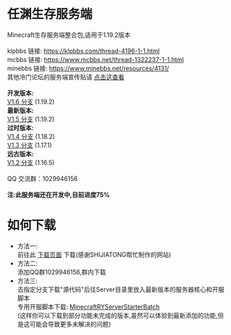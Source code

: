 # 任渊生存服务端
Minecraft生存服务端整合包,适用于1.19.2版本<br>
<br>
klpbbs 链接: https://klpbbs.com/thread-4196-1-1.html<br>
mcbbs 链接: https://www.mcbbs.net/thread-1322237-1-1.html<br>
minebbs 链接: https://www.minebbs.net/resources/4131/<br>
其他冷门论坛的服务端宣传贴请 [点击这查看](https://github.com/lRENyaaa/MinecraftRenYuanSurvivalServerPack/blob/main/bbs.md)<br>
<br>
**开发版本:**<br>
[V1.6 分支](https://github.com/lRENyaaa/MinecraftRenYuanSurvivalServerPack/tree/dev/1.6) (1.19.2)<br>
**最新版本:**<br>
[V1.5 分支](https://github.com/lRENyaaa/MinecraftRenYuanSurvivalServerPack/tree/ver/1.5) (1.19.2)<br>
**过时版本:**<br>
[V1.4 分支](https://github.com/lRENyaaa/MinecraftRenYuanSurvivalServerPack/tree/ver/1.4) (1.18.2)<br>
[V1.3 分支](https://github.com/lRENyaaa/MinecraftRenYuanSurvivalServerPack/tree/legacy/1.3) (1.17.1)<br>
**远古版本:**<br>
[V1.2 分支](https://github.com/lRENyaaa/MinecraftRenYuanSurvivalServerPack/tree/legacy/1.2) (1.16.5)<br>
<br>
QQ 交流群：1029946156<br>
<br>
**注:此服务端还在开发中,目前进度75%**
# 如何下载
* 方法一:<br>
前往此 [下载页面](https://rymc.ren) 下载(感谢SHIJIATONG帮忙制作的网站)
* 方法二:<br>
添加QQ群1029946156,群内下载
* 方法三:<br>
去指定分支下载"源代码"后往Server目录里放入最新版本的服务器核心和开服脚本<br>
专用开服脚本下载: [MinecraftRYServerStarterBatch](https://github.com/lRENyaaa/MinecraftRYServerStarterBatch)<br>
(这样你可以下载到部分功能未完成的版本,虽然可以体验到最新添加的功能,但是这可能会导致更多未解决的问题)<br>
